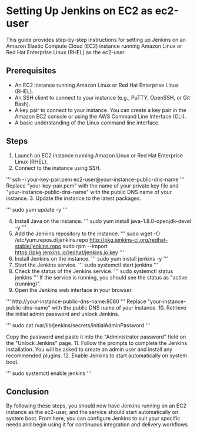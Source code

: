 # Setting Up Jenkins on EC2 as ec2-user

This guide provides step-by-step instructions for setting up Jenkins on an Amazon Elastic Compute Cloud (EC2) instance running Amazon Linux or Red Hat Enterprise Linux (RHEL) as the ec2-user.

## Prerequisites

- An EC2 instance running Amazon Linux or Red Hat Enterprise Linux (RHEL).
- An SSH client to connect to your instance (e.g., PuTTY, OpenSSH, or Git Bash).
- A key pair to connect to your instance. You can create a key pair in the Amazon EC2 console or using the AWS Command Line Interface (CLI).
- A basic understanding of the Linux command line interface.

## Steps

1. Launch an EC2 instance running Amazon Linux or Red Hat Enterprise Linux (RHEL).
2. Connect to the instance using SSH.

'''
ssh -i your-key-pair.pem ec2-user@your-instance-public-dns-name
'''
Replace "your-key-pair.pem" with the name of your private key file and "your-instance-public-dns-name" with the public DNS name of your instance.
3. Update the instance to the latest packages.

'''
sudo yum update -y
'''

4. Install Java on the instance.
'''
sudo yum install java-1.8.0-openjdk-devel -y
'''
5. Add the Jenkins repository to the instance.
'''
sudo wget -O /etc/yum.repos.d/jenkins.repo http://pkg.jenkins-ci.org/redhat-stable/jenkins.repo
sudo rpm --import https://pkg.jenkins.io/redhat/jenkins.io.key
'''
6. Install Jenkins on the instance.
'''
sudo yum install jenkins -y
'''
7. Start the Jenkins service.
'''
sudo systemctl start jenkins
'''
8. Check the status of the Jenkins service.
'''
sudo systemctl status jenkins
'''
If the service is running, you should see the status as "active (running)".
9. Open the Jenkins web interface in your browser.

'''
http://your-instance-public-dns-name:8080
'''
Replace "your-instance-public-dns-name" with the public DNS name of your instance.
10. Retrieve the initial admin password and unlock Jenkins.

'''
sudo cat /var/lib/jenkins/secrets/initialAdminPassword
'''

Copy the password and paste it into the "Administrator password" field on the "Unlock Jenkins" page.
11. Follow the prompts to complete the Jenkins installation. You will be asked to create an admin user and install any recommended plugins.
12. Enable Jenkins to start automatically on system boot.

'''
sudo systemctl enable jenkins
'''

## Conclusion

By following these steps, you should now have Jenkins running on an EC2 instance as the ec2-user, and the service should start automatically on system boot. From here, you can configure Jenkins to suit your specific needs and begin using it for continuous integration and delivery workflows.
